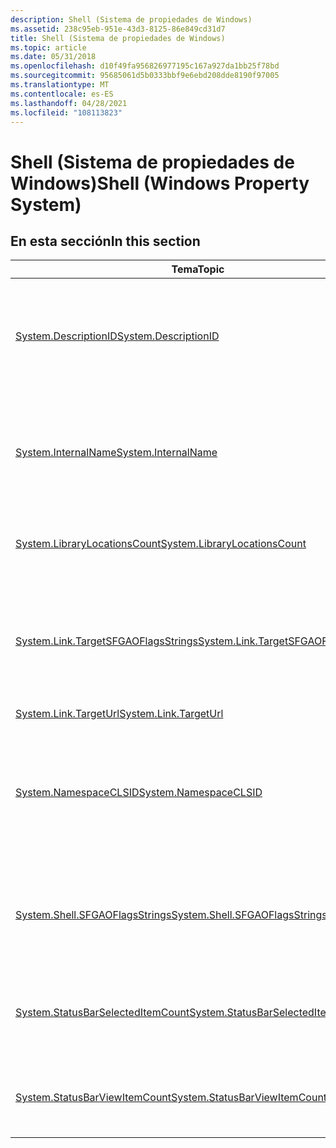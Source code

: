 ```yaml
---
description: Shell (Sistema de propiedades de Windows)
ms.assetid: 238c95eb-951e-43d3-8125-86e849cd31d7
title: Shell (Sistema de propiedades de Windows)
ms.topic: article
ms.date: 05/31/2018
ms.openlocfilehash: d10f49fa956826977195c167a927da1bb25f78bd
ms.sourcegitcommit: 95685061d5b0333bbf9e6ebd208dde8190f97005
ms.translationtype: MT
ms.contentlocale: es-ES
ms.lasthandoff: 04/28/2021
ms.locfileid: "108113823"
---
```

# <a name="shell-windows-property-system"></a><span data-ttu-id="7d59e-103">Shell (Sistema de propiedades de Windows)</span><span class="sxs-lookup"><span data-stu-id="7d59e-103">Shell (Windows Property System)</span></span>

## <a name="in-this-section"></a><span data-ttu-id="7d59e-104">En esta sección</span><span class="sxs-lookup"><span data-stu-id="7d59e-104">In this section</span></span>



| <span data-ttu-id="7d59e-105">Tema</span><span class="sxs-lookup"><span data-stu-id="7d59e-105">Topic</span></span>                                                                                                  | <span data-ttu-id="7d59e-106">Descripción</span><span class="sxs-lookup"><span data-stu-id="7d59e-106">Description</span></span>                                                                                                                 |
|--------------------------------------------------------------------------------------------------------|-----------------------------------------------------------------------------------------------------------------------------|
| [<span data-ttu-id="7d59e-107">System.DescriptionID</span><span class="sxs-lookup"><span data-stu-id="7d59e-107">System.DescriptionID</span></span>](./props-system-descriptionid.md)<br/>                               | <span data-ttu-id="7d59e-108">El contenido de una [**estructura SHDESCRIPTIONID,**](/windows/win32/api/shlobj_core/ns-shlobj_core-shdescriptionid) representada como un búfer de bytes.</span><span class="sxs-lookup"><span data-stu-id="7d59e-108">The contents of an [**SHDESCRIPTIONID**](/windows/win32/api/shlobj_core/ns-shlobj_core-shdescriptionid) structure, represented as a buffer of bytes.</span></span><br/> |
| [<span data-ttu-id="7d59e-109">System.InternalName</span><span class="sxs-lookup"><span data-stu-id="7d59e-109">System.InternalName</span></span>](./props-system-internalname.md)<br/>                                 | <span data-ttu-id="7d59e-110">Nombre de un archivo .exe o .dll tal como se almacena en una sección de recursos dentro de ese archivo.</span><span class="sxs-lookup"><span data-stu-id="7d59e-110">The name of a .exe or .dll file as stored in a resource section within that file.</span></span><br/>                                |
| [<span data-ttu-id="7d59e-111">System.LibraryLocationsCount</span><span class="sxs-lookup"><span data-stu-id="7d59e-111">System.LibraryLocationsCount</span></span>](props-system-librarylocationscount.md)<br/>                      | <span data-ttu-id="7d59e-112">Indica el número de ubicaciones de biblioteca.</span><span class="sxs-lookup"><span data-stu-id="7d59e-112">Indicates the number of library locations.</span></span><br/>                                                                       |
| [<span data-ttu-id="7d59e-113">System.Link.TargetSFGAOFlagsStrings</span><span class="sxs-lookup"><span data-stu-id="7d59e-113">System.Link.TargetSFGAOFlagsStrings</span></span>](./props-system-link-targetsfgaoflagsstrings.md)<br/> | <span data-ttu-id="7d59e-114">Expresa las marcas SFGAO de un vínculo como valores de cadena y se usa como optimización de consultas.</span><span class="sxs-lookup"><span data-stu-id="7d59e-114">Expresses the SFGAO flags of a link as string values, and is used as a query optimization.</span></span><br/>                       |
| [<span data-ttu-id="7d59e-115">System.Link.TargetUrl</span><span class="sxs-lookup"><span data-stu-id="7d59e-115">System.Link.TargetUrl</span></span>](./props-system-link-targeturl.md)<br/>                             |                                                                                                                             |
| [<span data-ttu-id="7d59e-116">System.NamespaceCLSID</span><span class="sxs-lookup"><span data-stu-id="7d59e-116">System.NamespaceCLSID</span></span>](./props-system-namespaceclsid.md)<br/>                             | <span data-ttu-id="7d59e-117">CLSID de la extensión de espacio de nombres para un elemento, el objeto que implementa IShellFolder para este elemento.</span><span class="sxs-lookup"><span data-stu-id="7d59e-117">The CLSID of the name space extension for an item, the object that implements IShellFolder for this item.</span></span><br/>        |
| [<span data-ttu-id="7d59e-118">System.Shell.SFGAOFlagsStrings</span><span class="sxs-lookup"><span data-stu-id="7d59e-118">System.Shell.SFGAOFlagsStrings</span></span>](./props-system-shell-sfgaoflagsstrings.md)<br/>           | <span data-ttu-id="7d59e-119">Expresa las marcas SFGAO como valores de cadena y se usa como optimización de consultas.</span><span class="sxs-lookup"><span data-stu-id="7d59e-119">Expresses the SFGAO flags as string values, and is used as a query optimization.</span></span><br/>                                 |
| [<span data-ttu-id="7d59e-120">System.StatusBarSelectedItemCount</span><span class="sxs-lookup"><span data-stu-id="7d59e-120">System.StatusBarSelectedItemCount</span></span>](props-system-statusbarselecteditemcount.md)<br/>            | <span data-ttu-id="7d59e-121">Recuento de elementos seleccionados en la vista y tamaño total estimado.</span><span class="sxs-lookup"><span data-stu-id="7d59e-121">The count of selected items in the view and the estimated total size.</span></span><br/>                                            |
| [<span data-ttu-id="7d59e-122">System.StatusBarViewItemCount</span><span class="sxs-lookup"><span data-stu-id="7d59e-122">System.StatusBarViewItemCount</span></span>](props-system-statusbarviewitemcount.md)<br/>                    | <span data-ttu-id="7d59e-123">El recuento de elementos de la vista y el tamaño total estimado.</span><span class="sxs-lookup"><span data-stu-id="7d59e-123">The count of items in the view and the estimated total size.</span></span><br/>                                                     |



 

 

 
